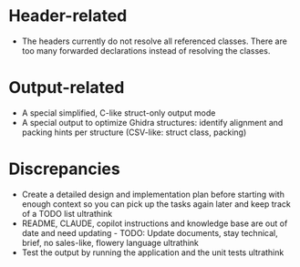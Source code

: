 # Header-related
- The headers currently do not resolve all referenced classes. There are too many forwarded declarations instead of resolving the classes.

# Output-related
- A special simplified, C-like struct-only output mode
- A special output to optimize Ghidra structures: identify alignment and packing hints per structure (CSV-like: struct class, packing)

# Discrepancies
- Create a detailed design and implementation plan before starting with enough context so you can pick up the tasks again later and keep track of a TODO list ultrathink
- README, CLAUDE, copilot instructions and knowledge base are out of date and need updating - TODO: Update documents, stay technical, brief, no sales-like, flowery language ultrathink
- Test the output by running the application and the unit tests ultrathink
